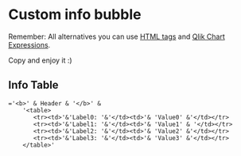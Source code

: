 # Custom info bubble

Remember: All alternatives you can use [HTML tags](https://www.w3schools.com/tags/ref_byfunc.asp) and [Qlik Chart Expressions](https://help.qlik.com/en-US/qlikview/November2017/Subsystems/Client/Content/ChartFunctions/chart-expressions.htm).

Copy and enjoy it :)

## Info Table

```
='<b>' & Header & '</b>' & 
    '<table>
       <tr><td>'&'Label0: '&'</td><td>'& 'Value0' &'</td></tr>
       <tr><td>'&'Label1: '&'</td><td>'& 'Value1' & '</td></tr> 
       <tr><td>'&'Label2: '&'</td><td>'& 'Value2' &'</td></tr>
       <tr><td>'&'Label3: '&'</td><td>'& 'Value3' &'</td></tr>
    </table>'
```
